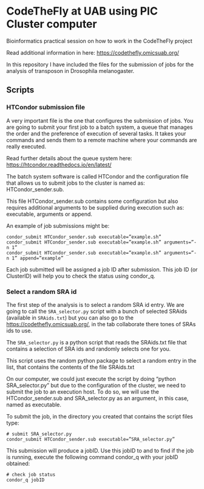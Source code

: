 # CodeTheFly at UAB using PIC Cluster computer
Bioinformatics practical session on how to work in the CodeTheFly project

Read additional information in here: https://codethefly.omicsuab.org/

In this repository I have included the files for the submission of jobs for the analysis of transposon in Drosophila melanogaster.

## Scripts

### HTCondor submission file

A very important file is the one that configures the submission of jobs. You are going to submit your first job to a batch system, a queue that manages the order and the preference of execution of several tasks. It takes your commands and sends them to a remote machine where your commands are really executed.

Read further details about the queue system here: https://htcondor.readthedocs.io/en/latest/ 

The batch system software is called HTCondor and the configuration file that allows us to submit jobs to the cluster is named as: HTCondor_sender.sub. 

This file HTCondor_sender.sub contains some configuration but also requires additional arguments to be supplied during execution such as: executable, arguments or append. 

An example of job submissions might be:

```
condor_submit HTCondor_sender.sub executable=”example.sh” 
condor_submit HTCondor_sender.sub executable=”example.sh” arguments=”-n 1” 
condor_submit HTCondor_sender.sub executable=”example.sh” arguments=”-n 1” append=”example”
```
Each job submitted will be assigned a job ID after submission. This job ID (or ClusterID) will help you to check the status using condor_q.	

###  Select a random SRA id

The first step of the analysis is to select a random SRA id entry. We are going to call the `SRA_selector.py` script with a bunch of selected SRAids (available in `SRAids.txt`) but you can also go to the https://codethefly.omicsuab.org/, in the tab collaborate there tones of SRAs ids to use. 

The `SRA_selector.py` is a python script that reads the SRAids.txt file that contains a selection of SRA ids and randomly selects one for you.

This script uses the random python package to select a random entry in the list, that contains the contents of the file SRAids.txt

On our computer, we could just execute the script by doing “python SRA_selector.py” but due to the configuration of the cluster, we need to submit the job to an execution host. To do so, we will use the HTCondor_sender.sub and SRA_selector.py as an argument, in this case, named as executable.

To submit the job, in the directory you created that contains the script files type:

```
# submit SRA_selector.py
condor_submit HTCondor_sender.sub executable=”SRA_selector.py”
```

This submission will produce a jobID. Use this jobID to and to find if the job is running, execute the following command condor_q with your jobID obtained:

```
# check job status
condor_q jobID
```
